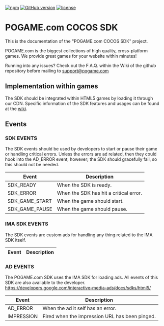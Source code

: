 [![npm](https://img.shields.io/npm/v/npm.svg)](https://nodejs.org/)
[![GitHub version](https://img.shields.io/badge/version-1.3.0-green.svg)](https://github.com/pogamesdk/POGAME-HTML5/)
[![license](https://img.shields.io/github/license/mashape/apistatus.svg)](https://github.com/pogamesdk/POGAME-HTML5/blob/master/LICENSE)


# POGAME.com COCOS SDK
This is the documentation of the "POGAME.com COCOS SDK" project.

POGAME.com is the biggest collections of high quality, cross-platform games. We provide great games for your website within minutes!

Running into any issues? Check out the F.A.Q. within the Wiki of the github repository before mailing to <a href="support@pogame.com" target="_blank">support@pogame.com</a>

## Implementation within games
The SDK should be integrated within HTML5 games by loading it through our CDN. Specific information of the SDK features and usages can be found at the <a href="https://github.com/pogamesdk/POGAME-Cocos/wiki" target="_blank">wiki</a>.

## Events
### SDK EVENTS
The SDK events should be used by developers to start or pause their game or handling critical errors. Unless the errors are ad related, then they could hook into the AD_ERROR event, however; the SDK should gracefully fail, so this should not be needed.

| Event | Description |
| --- | --- |
| SDK_READY | When the SDK is ready. |
| SDK_ERROR | When the SDK has hit a critical error. |
| SDK_GAME_START | When the game should start. |
| SDK_GAME_PAUSE | When the game should pause. |

### IMA SDK EVENTS
The SDK events are custom ads for handling any thing related to the IMA SDK itself.

| Event | Description |
| --- | --- |

### AD EVENTS
The POGAME.com SDK uses the IMA SDK for loading ads. All events of this SDK are also available to the developer.
https://developers.google.com/interactive-media-ads/docs/sdks/html5/

| Event | Description |
| --- | --- |
| AD_ERROR | When the ad it self has an error. | 
| IMPRESSION | Fired when the impression URL has been pinged. |